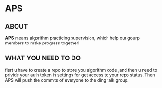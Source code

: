 # APS

## ABOUT
**APS** means algorithm practicing supervision, which help our gourp members to make progress together!

## WHAT YOU NEED TO DO

fisrt u have to create a repo to store you algorithm code ,and then u need to privide your auth token in settings for get access to your repo status. Then APS will push the commits of everyone to the ding talk group.